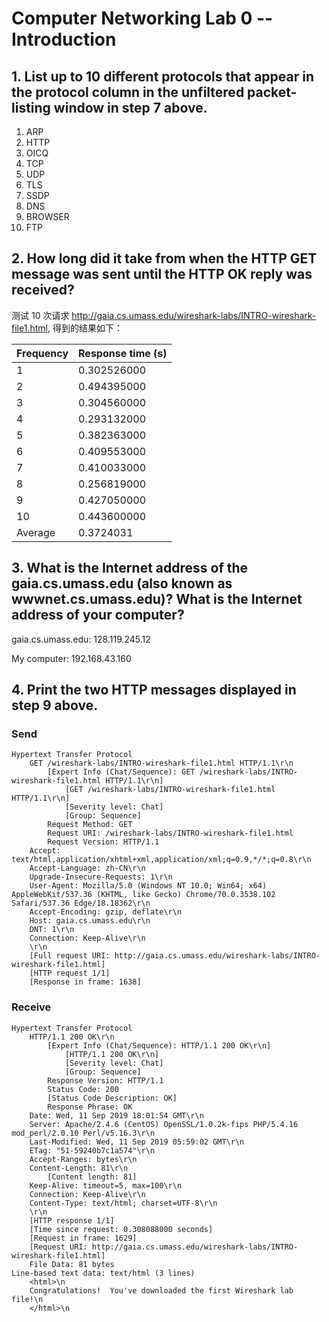 # Computer Networking Lab 0 -- Introduction

## 1. List up to 10 different protocols that appear in the protocol column in the unfiltered packet-listing window in step 7 above.

1. ARP
2. HTTP
3. OICQ
4. TCP
5. UDP
6. TLS
7. SSDP
8. DNS
9. BROWSER
10. FTP

## 2. How long did it take from when the HTTP GET message was sent until the HTTP OK reply was received?

测试 10 次请求 http://gaia.cs.umass.edu/wireshark-labs/INTRO-wireshark-file1.html, 得到的结果如下：

| Frequency | Response time (s) |
| ----- | ----- |
| 1 | 0.302526000 |
| 2 | 0.494395000 |
| 3 | 0.304560000 |
| 4 | 0.293132000 |
| 5 | 0.382363000 |
| 6 | 0.409553000 |
| 7 | 0.410033000 |
| 8 | 0.256819000 |
| 9 | 0.427050000 |
| 10 | 0.443600000 |
| Average | 0.3724031 |

## 3. What is the Internet address of the gaia.cs.umass.edu (also known as wwwnet.cs.umass.edu)? What is the Internet address of your computer?

gaia.cs.umass.edu: 128.119.245.12

My computer: 192.168.43.160

## 4. Print the two HTTP messages displayed in step 9 above.

### Send

```
Hypertext Transfer Protocol
    GET /wireshark-labs/INTRO-wireshark-file1.html HTTP/1.1\r\n
        [Expert Info (Chat/Sequence): GET /wireshark-labs/INTRO-wireshark-file1.html HTTP/1.1\r\n]
            [GET /wireshark-labs/INTRO-wireshark-file1.html HTTP/1.1\r\n]
            [Severity level: Chat]
            [Group: Sequence]
        Request Method: GET
        Request URI: /wireshark-labs/INTRO-wireshark-file1.html
        Request Version: HTTP/1.1
    Accept: text/html,application/xhtml+xml,application/xml;q=0.9,*/*;q=0.8\r\n
    Accept-Language: zh-CN\r\n
    Upgrade-Insecure-Requests: 1\r\n
    User-Agent: Mozilla/5.0 (Windows NT 10.0; Win64; x64) AppleWebKit/537.36 (KHTML, like Gecko) Chrome/70.0.3538.102 Safari/537.36 Edge/18.18362\r\n
    Accept-Encoding: gzip, deflate\r\n
    Host: gaia.cs.umass.edu\r\n
    DNT: 1\r\n
    Connection: Keep-Alive\r\n
    \r\n
    [Full request URI: http://gaia.cs.umass.edu/wireshark-labs/INTRO-wireshark-file1.html]
    [HTTP request 1/1]
    [Response in frame: 1638]
```

### Receive

```
Hypertext Transfer Protocol
    HTTP/1.1 200 OK\r\n
        [Expert Info (Chat/Sequence): HTTP/1.1 200 OK\r\n]
            [HTTP/1.1 200 OK\r\n]
            [Severity level: Chat]
            [Group: Sequence]
        Response Version: HTTP/1.1
        Status Code: 200
        [Status Code Description: OK]
        Response Phrase: OK
    Date: Wed, 11 Sep 2019 18:01:54 GMT\r\n
    Server: Apache/2.4.6 (CentOS) OpenSSL/1.0.2k-fips PHP/5.4.16 mod_perl/2.0.10 Perl/v5.16.3\r\n
    Last-Modified: Wed, 11 Sep 2019 05:59:02 GMT\r\n
    ETag: "51-59240b7c1a574"\r\n
    Accept-Ranges: bytes\r\n
    Content-Length: 81\r\n
        [Content length: 81]
    Keep-Alive: timeout=5, max=100\r\n
    Connection: Keep-Alive\r\n
    Content-Type: text/html; charset=UTF-8\r\n
    \r\n
    [HTTP response 1/1]
    [Time since request: 0.308088000 seconds]
    [Request in frame: 1629]
    [Request URI: http://gaia.cs.umass.edu/wireshark-labs/INTRO-wireshark-file1.html]
    File Data: 81 bytes
Line-based text data: text/html (3 lines)
    <html>\n
    Congratulations!  You've downloaded the first Wireshark lab file!\n
    </html>\n
```
